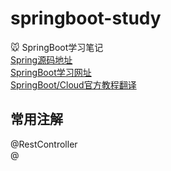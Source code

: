 # springboot-study
:mouse: SpringBoot学习笔记  
[Spring源码地址](http://repo.spring.io/simple/libs-release-local/org/springframework/ "Spring源码地址")  
[SpringBoot学习网址](http://www.spring4all.com/article/246 "SpringBoot学习网址")  
[SpringBoot/Cloud官方教程翻译](http://www.spring4all.com/article/558 "SpringBoot/Cloud官方教程")
## 常用注解 ##
@RestController  
@
